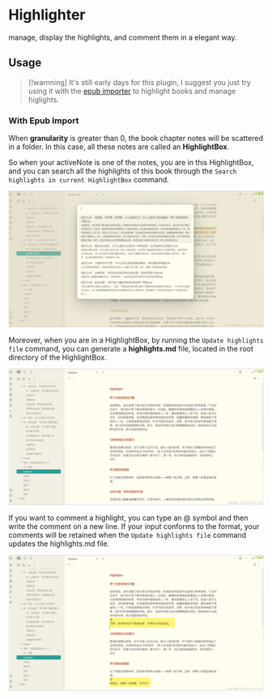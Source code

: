 # Highlighter

manage, display the highlights, and comment them in a elegant way.

## Usage

> [!warnning]
> It's still early days for this plugin, I suggest you just try using it with the [epub importer](https://github.com/aoout/obsidian-epub-importer) to highlight books and manage higlights.

### With Epub Import

When **granularity** is greater than 0, the book chapter notes will be scattered in a folder. In this case, all these notes are called an **HighlightBox**.

So when your activeNote is one of the notes, you are in this HighlightBox, and you can search all the highlights of this book through the `Search highlights in current HighlightBox` command.

![](assets/image1.png)

Moreover, when you are in a HighlightBox, by running the `Update highlights file` command, you can generate a **highlights.md** file, located in the root directory of the HighlightBox.

![](assets/image2.png)

If you want to comment a highlight, you can type an @ symbol and then write the comment on a new line. If your input conforms to the format, your comments will be retained when the `Update highlights file` command updates the highlights.md file.

![](assets/image3.png)
